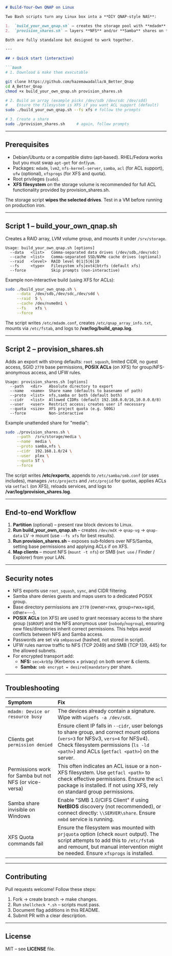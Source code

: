 ```markdown
# Build‑Your‑Own QNAP on Linux

Two Bash scripts turn any Linux box into a **DIY QNAP‑style NAS**:

1.  `build_your_own_qnap.sh` – creates the storage pool with **mdadm** + **LVM2** and (optionally) an SSD cache.
2.  `provision_shares.sh` – layers **NFS** and/or **Samba** shares on top, with per‑share user/group management, secure defaults, and **POSIX ACLs** for fine-grained permissions on XFS filesystems.

Both are fully standalone but designed to work together.

---

## ⚡ Quick start (interactive)

```bash
# 1. Download & make them executable

git clone https://github.com/hazemawadalla/A_Better_Qnap
cd A_Better_Qnap
chmod +x build_your_own_qnap.sh provision_shares.sh

# 2. Build an array (example picks /dev/sdb /dev/sdc /dev/sdd)
#    Ensure the filesystem is XFS if you want ACL support (default)
sudo ./build_your_own_qnap.sh --fs xfs # follow the prompts

# 3. Create a share
sudo ./provision_shares.sh     # again, follow prompts
```

---

## Prerequisites

- Debian/Ubuntu or a compatible distro (apt‑based). RHEL/Fedora works but you must swap `apt-get` for `dnf`/`yum`.
- Packages: `mdadm`, `lvm2`, `nfs-kernel-server`, `samba`, `acl` (for ACL support), `ufw` (optional), `xfsprogs` (for XFS and quota).
- Root privileges (`sudo`).
- **XFS filesystem** on the storage volume is recommended for full ACL functionality provided by provision_shares.sh.

The storage script **wipes the selected drives**. Test in a VM before running on production iron.

---

## Script 1 – build\_your\_own\_qnap.sh

Creates a RAID array, LVM volume group, and mounts it under `/srv/storage`.

```text
Usage: build_your_own_qnap.sh [options]
  --data   <list>   Comma‑separated data drives (/dev/sdb,/dev/sdc)
  --cache  <list>   Comma‑separated SSD/NVMe cache drives (optional)
  --raid   <level>  RAID level 0|1|5|6|10
  --fs     <type>   Filesystem xfs|ext4|btrfs (default xfs)
  --force           Skip prompts (non‑interactive)
```

Example non‑interactive build (using XFS for ACLs):

```bash
sudo ./build_your_own_qnap.sh \
     --data  /dev/sdb,/dev/sdc,/dev/sdd \
     --raid  5 \
     --cache /dev/nvme0n1 \
     --fs    xfs \
     --force
```

The script writes `/etc/mdadm.conf`, creates `/etc/qnap_array_info.txt`, mounts via `/etc/fstab`, and logs to **/var/log/build\_qnap.log**.

---

## Script 2 – provision\_shares.sh

Adds an export with strong defaults: `root_squash`, limited CIDR, no guest access, SGID `2770` base permissions, **POSIX ACLs** (on XFS) for group/NFS-anonymous access, and UFW rules.

```text
Usage: provision_shares.sh [options]
  --path   <dir>   Absolute directory to export
  --name   <name>  Share name (defaults to basename of path)
  --proto  <list>  nfs,samba or both (default both)
  --cidr   <list>  Allowed CIDRs (default 192.168.0.0/16,10.0.0.0/8)
  --user   <user>  Restrict access; creates user if necessary
  --quota  <size>  XFS project quota (e.g. 500G)
  --force          Non‑interactive
```

Example unattended share for "media":

```bash
sudo ./provision_shares.sh \
     --path  /srv/storage/media \
     --name  media \
     --proto samba,nfs \
     --cidr  192.168.1.0/24 \
     --user  plex \
     --quota 5T \
     --force
```

The script writes **/etc/exports**, appends to `/etc/samba/smb.conf` (or uses includes), manages `/etc/projects` and `/etc/projid` for quotas, applies ACLs via `setfacl` (on XFS), reloads services, and logs to **/var/log/provision\_shares.log**.

---

## End‑to‑end Workflow

1.  **Partition** (optional) – present raw block devices to Linux.
2.  **Run build_your_own_qnap.sh** – creates `/dev/mdX` → `qnap-vg` → `qnap-data` LV → mount (use `--fs xfs` for best results).
3.  **Run provision_shares.sh** – exposes sub‑folders over NFS/Samba, setting base permissions and applying ACLs if on XFS.
4.  **Map clients** – mount NFS (`mount -t nfs`) or SMB (`net use` / Finder / Explorer) from your LAN.

---

## Security notes

- NFS exports use `root_squash`, `sync`, and CIDR filtering.
- Samba share denies guests and maps users to a dedicated POSIX group.
- Base directory permissions are `2770` (owner=rwx, group=rwx+sgid, other=---).
- **POSIX ACLs** (on XFS) are used to grant necessary access to the share group (`$GROUP`) and the NFS anonymous user (`nobody`/`nogroup`), ensuring new files/directories inherit correct permissions. This helps avoid conflicts between NFS and Samba access.
- Passwords are set via `smbpasswd` (hashed, not stored in script).
- UFW rules narrow traffic to NFS (TCP 2049) and SMB (TCP 139, 445) for the allowed subnets.
- For encrypted transport add:
    - **NFS:** `sec=krb5p` (Kerberos + privacy) on both server & clients.
    - **Samba:** `smb encrypt = desired|mandatory` per share.

---

## Troubleshooting

| Symptom                                     | Fix                                                                                                                                                                                                                            |
| :------------------------------------------ | :----------------------------------------------------------------------------------------------------------------------------------------------------------------------------------------------------------------------------- |
| `mdadm: Device or resource busy`            | The devices already contain a signature. Wipe with `wipefs -a /dev/sdX`.                                                                                                                                                       |
| Clients get `permission denied`             | Ensure client IP falls in `--cidr`, user belongs to share group, and correct mount options (`vers=3` for NFSv3, `vers=4` for NFSv4). Check filesystem permissions (`ls -ld <path>`) and ACLs (`getfacl <path>`) on the server. |
| Permissions work for Samba but not NFS (or vice-versa) | This often indicates an ACL issue or a non-XFS filesystem. Use `getfacl <path>` to check effective permissions. Ensure the `acl` package is installed. If not using XFS, rely on standard group permissions. |
| Samba share invisible on Windows            | Enable "SMB 1.0/CIFS Client" if using **NetBIOS** discovery (not recommended), or connect directly: `\\SERVER\share`. Ensure `nmbd` service is running.                                                                        |
| XFS Quota commands fail                     | Ensure the filesystem was mounted with `prjquota` option (check `mount` output). The script attempts to add this to `/etc/fstab` and remount, but manual intervention might be needed. Ensure `xfsprogs` is installed.        |

---

## Contributing

Pull requests welcome! Follow these steps:

1.  Fork → create branch → make changes.
2.  Run `shellcheck *.sh` – scripts must pass.
3.  Document flag additions in this README.
4.  Submit PR with a clear description.

---

## License

MIT – see **LICENSE** file.
